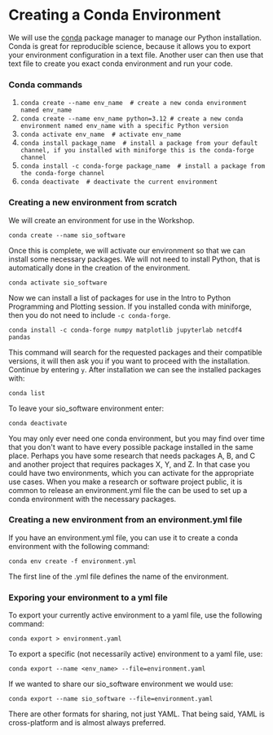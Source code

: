 # Creating a Conda Environment

We will use the [conda](https://docs.conda.io/projects/conda/en/latest/user-guide/tasks/manage-environments.html#sharing-an-environment) package manager to manage our Python installation. Conda is great for reproducible science, because it allows you to export your environment configuration in a text file. Another user can then use that text file to create you exact conda environment and run your code.

### Conda commands

1) `conda create --name env_name  # create a new conda environment named env_name`  
2) `conda create --name env_name python=3.12 # create a new conda environment named env_name with a specific Python version`  
3) `conda activate env_name  # activate env_name`  
4) `conda install package_name  # install a package from your default channel, if you installed with miniforge this is the conda-forge channel`  
5) `conda install -c conda-forge package_name  # install a package from the conda-forge channel`  
6) `conda deactivate  # deactivate the current environment`  

### Creating a new environment from scratch

We will create an environment for use in the Workshop.

`conda create --name sio_software`

Once this is complete, we will activate our environment so that we can install some necessary packages. We will not need to install Python, that is automatically done in the creation of the environment.

`conda activate sio_software`

Now we can install a list of packages for use in the Intro to Python Programming and Plotting session. If you installed conda with miniforge, then you do not need to include `-c conda-forge`.

`conda install -c conda-forge numpy matplotlib jupyterlab netcdf4 pandas`

This command will search for the requested packages and their compatible versions, it will then ask you if you want to proceed with the installation. Continue by entering `y`. After installation we can see the installed packages with:

`conda list` 

To leave your sio_software environment enter:

`conda deactivate`

You may only ever need one conda environment, but you may find over time that you don't want to have every possible package installed in the same place. Perhaps you have some research that needs packages A, B, and C and another project that requires packages X, Y, and Z. In that case you could have two environments, which you can activate for the appropriate use cases. When you make a research or software project public, it is common to release an environment.yml file the can be used to set up a conda environment with the necessary packages.

### Creating a new environment from an environment.yml file

If you have an environment.yml file, you can use it to create a conda environment with the following command:

`conda env create -f environment.yml`

The first line of the .yml file defines the name of the environment. 

### Exporing your environment to a yml file

To export your currently active environment to a yaml file, use the following command:

`conda export > environment.yaml`

To export a specific (not necessarily active) environment to a yaml file, use:

`conda export --name <env_name> --file=environment.yaml`

If we wanted to share our sio_software environment we would use:

`conda export --name sio_software --file=environment.yaml`

There are other formats for sharing, not just YAML. That being said, YAML is cross-platform and is almost always preferred.
